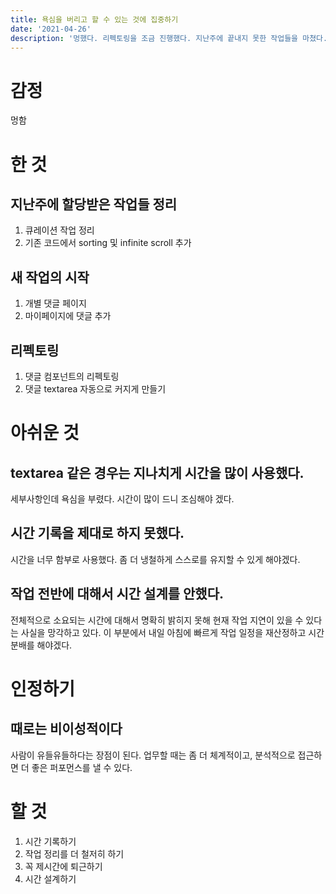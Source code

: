 ```yaml
---
title: 욕심을 버리고 할 수 있는 것에 집중하기
date: '2021-04-26'
description: '멍했다. 리펙토링을 조금 진행했다. 지난주에 끝내지 못한 작업들을 마쳤다.'
---
```


# 감정

멍함

# 한 것

## 지난주에 할당받은 작업들 정리

1. 큐레이션 작업 정리
1. 기존 코드에서 sorting 및 infinite scroll 추가

## 새 작업의 시작

1. 개별 댓글 페이지
1. 마이페이지에 댓글 추가

## 리펙토링

1. 댓글 컴포넌트의 리펙토링
1. 댓글 textarea 자동으로 커지게 만들기

# 아쉬운 것

## textarea 같은 경우는 지나치게 시간을 많이 사용했다.

세부사항인데 욕심을 부렸다. 시간이 많이 드니 조심해야 겠다.

## 시간 기록을 제대로 하지 못했다.

시간을 너무 함부로 사용했다. 좀 더 냉철하게 스스로를 유지할 수 있게 해야겠다.

## 작업 전반에 대해서 시간 설계를 안했다.
전체적으로 소요되는 시간에 대해서 명확히 밝히지 못해 현재 작업 지연이 있을 수 있다는 사실을 망각하고 있다. 이 부분에서 내일 아침에 빠르게 작업 일정을 재산정하고 시간 분배를 해야겠다.

# 인정하기

## 때로는 비이성적이다

사람이 유들유들하다는 장점이 된다. 업무할 때는 좀 더 체계적이고, 분석적으로 접근하면 더 좋은 퍼포먼스를 낼 수 있다.

# 할 것

1. 시간 기록하기
1. 작업 정리를 더 철저히 하기
1. 꼭 제시간에 퇴근하기
1. 시간 설계하기